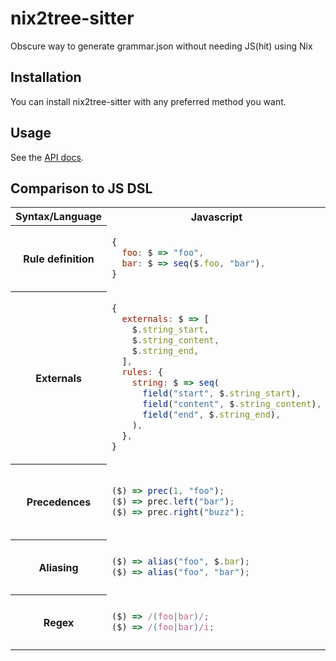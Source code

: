 # nix2tree-sitter

Obscure way to generate grammar.json without needing JS(hit) using Nix

## Installation

You can install nix2tree-sitter with any preferred method you want.

## Usage

See the [API docs](API.md).

## Comparison to JS DSL

<table border="0">
  <tr>
  <th>Syntax/Language</th>
  <th>Javascript</th>
  <th>Nix</th>
  </tr>

  <tr>
  <th>Rule definition</th>
  <td>

```js
{
  foo: $ => "foo",
  bar: $ => seq($.foo, "bar"),
}
```

  </td>
  <td>

```nix
[
  (rule "foo" (s: "foo"))
  (rule "bar" (s: seq [s.foo "bar"]))
]
```

  </td>
  </tr>

  <tr>
  <th>Externals</th>
  <td>

```js
{
  externals: $ => [
    $.string_start,
    $.string_content,
    $.string_end,
  ],
  rules: {
    string: $ => seq(
      field("start", $.string_start),
      field("content", $.string_content),
      field("end", $.string_end),
    ),
  },
}
```

  </td>
  <td>

```nix
{
  externals = [
    "string_start"
    "string_content"
    "string_end"
  ];
  rules = [
    (rule "string" (s: seq [
      (field "start" s.string_start)
      (field "content" s.string_content)
      (field "end" s.string_end)
    ]))
  ];
}
```

  </td>
  </tr>

  <tr>
  <th>Precedences</th>
  <td>

```js
($) => prec(1, "foo");
($) => prec.left("bar");
($) => prec.right("buzz");
```

  </td>
  <td>

```nix
s: prec 1 "foo"
```

```nix
s: prec.left 0 "bar"
```

```nix
s: prec.right 0 "buzz"
```

  </td>
  </tr>

  <tr>
  <th>Aliasing</th>
  <td>

```js
($) => alias("foo", $.bar);
($) => alias("foo", "bar");
```

  </td>
  <td>

```nix
s: alias "foo" (s "bar")
```

```nix
s: alias "foo" "bar"
```

  </td>
  </tr>

  <tr>
  <th>Regex</th>
  <td>

```js
($) => /(foo|bar)/;
($) => /(foo|bar)/i;
```

  </td>
  <td>

```nix
s: R"(foo|bar)"
```

```nix
s: regexWithFlags "i" "(foo|bar)"
```

  </td>
  </tr>
</table>
